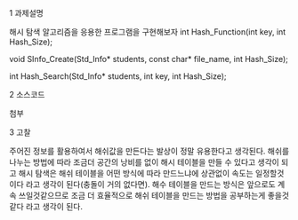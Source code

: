 
1 과제설명

해시 탐색 알고리즘을 응용한 프로그램을 구현해보자 
int Hash_Function(int key, int Hash_Size);

void SInfo_Create(Std_Info* students, const char* file_name, int Hash_Size);

int Hash_Search(Std_Info* students, int key, int Hash_Size);

2 소스코드

첨부

3 고찰

주어진 정보를 활용하여서 해쉬값을 만든다는 발상이 정말 유용한다고 생각된다. 해쉬를 나누는 방법에 따라 조금더 공간의 낭비를 없이 해시 테이블을 만들 수 있다고 생각이 되고 해시 탐색은 해쉬 테이블을 어떤 방식에 따라 만드느냐에 상관없이 속도는 일정할것이다 라고 생각이 된다(충돌이 거의 없다면). 해수 테이블을 만드는 방식은 앞으로도 계속 쓰일것같으므로 조금 더 효율적으로 해쉬 테이블을 만드는 방법을 공부하는게 좋을것 같다 라고 생각이 된다.
